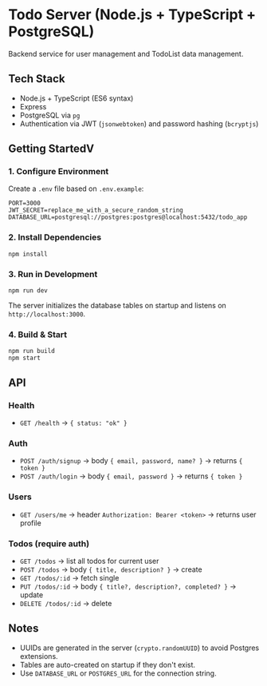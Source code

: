 # Todo Server (Node.js + TypeScript + PostgreSQL)

Backend service for user management and TodoList data management.

## Tech Stack
- Node.js + TypeScript (ES6 syntax)
- Express
- PostgreSQL via `pg`
- Authentication via JWT (`jsonwebtoken`) and password hashing (`bcryptjs`)

## Getting StartedV

### 1. Configure Environment
Create a `.env` file based on `.env.example`:

```
PORT=3000
JWT_SECRET=replace_me_with_a_secure_random_string
DATABASE_URL=postgresql://postgres:postgres@localhost:5432/todo_app
```

### 2. Install Dependencies
```
npm install
```

### 3. Run in Development
```
npm run dev
```
The server initializes the database tables on startup and listens on `http://localhost:3000`.

### 4. Build & Start
```
npm run build
npm start
```

## API

### Health
- `GET /health` → `{ status: "ok" }`

### Auth
- `POST /auth/signup` → body `{ email, password, name? }` → returns `{ token }`
- `POST /auth/login` → body `{ email, password }` → returns `{ token }`

### Users
- `GET /users/me` → header `Authorization: Bearer <token>` → returns user profile

### Todos (require auth)
- `GET /todos` → list all todos for current user
- `POST /todos` → body `{ title, description? }` → create
- `GET /todos/:id` → fetch single
- `PUT /todos/:id` → body `{ title?, description?, completed? }` → update
- `DELETE /todos/:id` → delete

## Notes
- UUIDs are generated in the server (`crypto.randomUUID`) to avoid Postgres extensions.
- Tables are auto-created on startup if they don't exist.
- Use `DATABASE_URL` or `POSTGRES_URL` for the connection string.